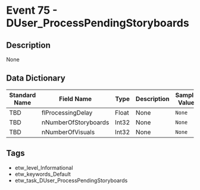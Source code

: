 # Event 75 - DUser_ProcessPendingStoryboards

## Description
None

## Data Dictionary
|Standard Name|Field Name|Type|Description|Sample Value|
|---|---|---|---|---|
|TBD|flProcessingDelay|Float|None|`None`|
|TBD|nNumberOfStoryboards|Int32|None|`None`|
|TBD|nNumberOfVisuals|Int32|None|`None`|

## Tags
* etw_level_Informational
* etw_keywords_Default
* etw_task_DUser_ProcessPendingStoryboards